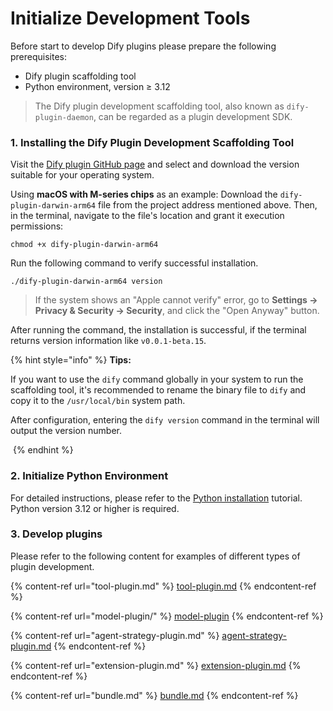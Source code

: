 # Initialize Development Tools

Before start to develop Dify plugins please prepare the following prerequisites:

* Dify plugin scaffolding tool
* Python environment, version ≥ 3.12

> The Dify plugin development scaffolding tool, also known as `dify-plugin-daemon`, can be regarded as a plugin development SDK.

### **1. Installing the Dify Plugin Development Scaffolding Tool**

Visit the [Dify plugin GitHub page](https://github.com/langgenius/dify-plugin-daemon/releases) and select and download the version suitable for your operating system.

Using **macOS with M-series chips** as an example: Download the `dify-plugin-darwin-arm64` file from the project address mentioned above. Then, in the terminal, navigate to the file's location and grant it execution permissions:

```
chmod +x dify-plugin-darwin-arm64
```

Run the following command to verify successful installation.

```
./dify-plugin-darwin-arm64 version
```

> If the system shows an "Apple cannot verify" error, go to **Settings → Privacy & Security → Security**, and click the "Open Anyway" button.

After running the command, the installation is successful, if the terminal returns version information like `v0.0.1-beta.15`.

{% hint style="info" %}
**Tips:**

If you want to use the `dify` command globally in your system to run the scaffolding tool, it's recommended to rename the binary file to `dify` and copy it to the `/usr/local/bin` system path.

After configuration, entering the `dify version` command in the terminal will output the version number.

<img src="https://assets-docs.dify.ai/2025/01/74e57a57c1ae1cc70f4a45084cbbb37e.png" alt="" data-size="original">
{% endhint %}

### **2. Initialize Python Environment**

For detailed instructions, please refer to the [Python installation](https://pythontest.com/python/installing-python-3-11/) tutorial. Python version 3.12 or higher is required.

### 3. **Develop plugins**

Please refer to the following content for examples of different types of plugin development.

{% content-ref url="tool-plugin.md" %}
[tool-plugin.md](tool-plugin.md)
{% endcontent-ref %}

{% content-ref url="model-plugin/" %}
[model-plugin](model-plugin/)
{% endcontent-ref %}

{% content-ref url="agent-strategy-plugin.md" %}
[agent-strategy-plugin.md](agent-strategy-plugin.md)
{% endcontent-ref %}

{% content-ref url="extension-plugin.md" %}
[extension-plugin.md](extension-plugin.md)
{% endcontent-ref %}

{% content-ref url="bundle.md" %}
[bundle.md](bundle.md)
{% endcontent-ref %}
